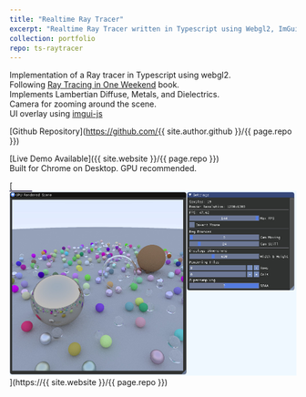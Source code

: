 ```yaml
---
title: "Realtime Ray Tracer"
excerpt: "Realtime Ray Tracer written in Typescript using Webgl2, ImGui.<br/><a href='!WEBSITE_URL!/!REPO!'>Live Demo Available (Firefox/Chrome on Desktop)</a><br/><img src='/images/rendering/a-2.jpg'  style='max-height:400px;'>"
collection: portfolio
repo: ts-raytracer
---
```


Implementation of a Ray tracer in Typescript using webgl2.  
Following [Ray Tracing in One Weekend](http://in1weekend.blogspot.com/2016/01/ray-tracing-in-one-weekend.html) book.  
Implements Lambertian Diffuse, Metals, and Dielectrics.  
Camera for zooming around the scene.  
UI overlay using [imgui-js](https://github.com/flyover/imgui-js)

[Github Repository](https://github.com/{{ site.author.github }}/{{ page.repo }})  

[Live Demo Available]({{ site.website }}/{{ page.repo }})  
Built for Chrome on Desktop. GPU recommended.

[<img src="/images/rendering/a-2.jpg" alt="Ray Traced Demoimage">](https://{{ site.website }}/{{ page.repo }})
